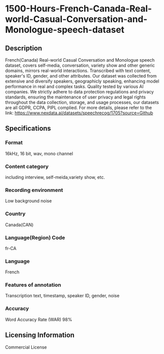 # 1500-Hours-French-Canada-Real-world-Casual-Conversation-and-Monologue-speech-dataset

## Description
French(Canada) Real-world Casual Conversation and Monologue speech dataset, covers self-media, conversation, variety show and other generic domains, mirrors real-world interactions. Transcribed with text content, speaker's ID, gender, and other attributes. Our dataset was collected from extensive and diversify speakers, geographicly speaking, enhancing model performance in real and complex tasks. Quality tested by various AI companies. We strictly adhere to data protection regulations and privacy standards, ensuring the maintenance of user privacy and legal rights throughout the data collection, storage, and usage processes, our datasets are all GDPR, CCPA, PIPL complied.
For more details, please refer to the link: https://www.nexdata.ai/datasets/speechrecog/1705?source=Github

## Specifications
### Format
16kHz, 16 bit, wav, mono channel
### Content category
including interview, self-meida,variety show, etc.
### Recording environment
Low background noise
### Country
Canada(CAN)
### Language(Region) Code
fr-CA
### Language
French
### Features of annotation
Transcription text, timestamp, speaker ID, gender, noise
### Accuracy
Word Accuracy Rate (WAR) 98%

## Licensing Information
Commercial License






















